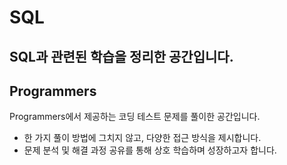 # SQL
SQL과 관련된 학습을 정리한 공간입니다.
---
## Programmers
Programmers에서 제공하는 코딩 테스트 문제를 풀이한 공간입니다.
- 한 가지 풀이 방법에 그치지 않고, 다양한 접근 방식을 제시합니다. <br>
- 문제 분석 및 해결 과정 공유를 통해 상호 학습하며 성장하고자 합니다.
